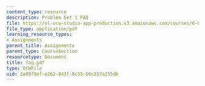 ```yaml
---
content_type: resource
description: Problem Set 1 FAQ
file: https://ol-ocw-studio-app-production.s3.amazonaws.com/courses/6-829-computer-networks-fall-2002/2a89f9efe262943f8c5550c257a255db_faq.pdf
file_type: application/pdf
learning_resource_types:
- Assignments
parent_title: Assignments
parent_type: CourseSection
resourcetype: Document
title: faq.pdf
type: OCWFile
uid: 2a89f9ef-e262-943f-8c55-50c257a255db
---
```

